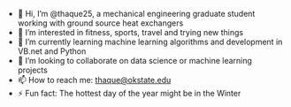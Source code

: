- 👋 Hi, I’m @thaque25, a mechanical engineering graduate student working with ground source heat exchangers
- 👀 I’m interested in fitness, sports, travel and trying new things
- 🌱 I’m currently learning machine learning algorithms and development in VB.net and Python
- 💞️ I’m looking to collaborate on data science or machine learning projects
- 📫 How to reach me: thaque@okstate.edu
- ⚡ Fun fact: The hottest day of the year might be in the Winter

<!---
thaque25/thaque25 is a ✨ special ✨ repository because its `README.md` (this file) appears on your GitHub profile.
You can click the Preview link to take a look at your changes.
--->
